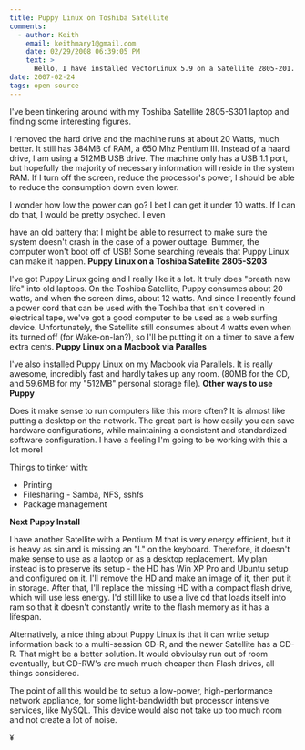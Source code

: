 ```yaml
---
title: Puppy Linux on Toshiba Satellite
comments:
  - author: Keith
    email: keithmary1@gmail.com
    date: 02/29/2008 06:39:05 PM
    text: >
      Hello, I have installed VectorLinux 5.9 on a Satellite 2805-201. I have been getting help at thier forum on the install and things are going fine except one thing. Do you know how to get the scroll buttons on this machine to work with this OS? The buttons I am referring to are the two small buttons above the two larger ones. Thank you, Keith
date: 2007-02-24
tags: open source
---
```

I've been tinkering around with my Toshiba Satellite 2805-S301 laptop and finding some interesting figures.

I removed the hard drive and the machine runs at about 20 Watts, much better. It still has 384MB of RAM, a 650 Mhz Pentium III. Instead of a haard drive, I am using a 512MB USB drive. The machine only has a USB 1.1 port, but hopefully the majority of necessary information will reside in the system RAM. If I turn off the screen, reduce the processor's power, I should be able to reduce the consumption down even lower.

I wonder how low the power can go? I bet I can get it under 10 watts. If I can do that, I would be pretty psyched. I even

have an old battery that I might be able to resurrect to make sure the system doesn't crash in the case of a power outtage. Bummer, the computer won't boot off of USB! Some searching reveals that Puppy Linux can make it happen. <b>Puppy Linux on a Toshiba Satellite 2805-S203</b>

I've got Puppy Linux going and I really like it a lot. It truly does "breath new life" into old laptops. On the Toshiba Satellite, Puppy consumes about 20 watts, and when the screen dims, about 12 watts. And since I recently found a power cord that can be used with the Toshiba that isn't covered in electrical tape, we've got a good computer to be used as a web surfing device. Unfortunately, the Satellite still consumes about 4 watts even when its turned off (for Wake-on-lan?), so I'll be putting it on a timer to save a few extra cents. <b>Puppy Linux on a Macbook via Paralles</b>

I've also installed Puppy Linux on my Macbook via Parallels. It is really awesome, incredibly fast and hardly takes up any room. (80MB for the CD, and 59.6MB for my "512MB" personal storage file). <b>Other ways to use Puppy</b>

Does it make sense to run computers like this more often? It is almost like putting a desktop on the network. The great part is how easily you can save hardware configurations, while maintaining a consistent and standardized software configuration. I have a feeling I'm going to be working with this a lot more!

Things to tinker with:

<ul><li>Printing</li><li>Filesharing - Samba, NFS, sshfs</li><li>Package management</li></ul><b>Next Puppy Install</b>

I have another Satellite with a Pentium M that is very energy efficient, but it is heavy as sin and is missing an "L" on the keyboard. Therefore, it doesn't make sense to use as a laptop or as a desktop replacement. My plan instead is to preserve its setup - the HD has Win XP Pro and Ubuntu setup and configured on it. I'll remove the HD and make an image of it, then  put it in storage. After that, I'll replace the missing HD with a compact flash drive, which will use less energy. I'd still like to use a live cd that loads itself into ram so that it doesn't constantly write to the flash memory as it has a lifespan.

Alternatively, a nice thing about Puppy Linux is that it can write setup information back to a multi-session CD-R, and the newer Satellite has a CD-R. That might be a better solution. It would obvioulsy run out of room eventually, but CD-RW's are much much cheaper than Flash drives, all things considered.

The point of all this would be to setup a low-power, high-performance network appliance, for some light-bandwidth but processor intensive services, like MySQL. This device would also not take up too much room and not create a lot of noise.

¥


